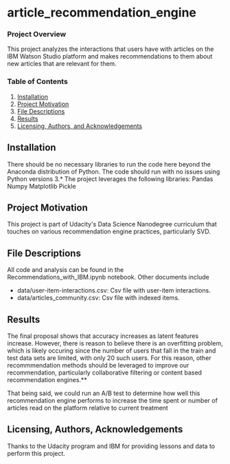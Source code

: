 # article_recommendation_engine

### Project Overview

This project analyzes the interactions that users have with articles on the IBM Watson Studio platform and makes recommendations to them about new articles that are relevant for them.

### Table of Contents

1. [Installation](#installation)
2. [Project Motivation](#motivation)
3. [File Descriptions](#files)
4. [Results](#results)
5. [Licensing, Authors, and Acknowledgements](#licensing)

## Installation <a name="installation"></a>

There should be no necessary libraries to run the code here beyond the Anaconda distribution of Python.  The code should run with no issues using Python versions 3.* The project leverages the following libraries:
    Pandas
    Numpy
    Matplotlib
    Pickle

## Project Motivation<a name="motivation"></a>

This project is part of Udacity's Data Science Nanodegree curriculum that touches on various recommendation engine practices, particularly SVD.

## File Descriptions <a name="files"></a>

All code and analysis can be found in the Recommendations_with_IBM.ipynb notebook. Other documents include

* data/user-item-interactions.csv: Csv file with user-item interactions.
* data/articles_community.csv: Csv file with indexed items.


## Results<a name="results"></a>

The final proposal shows that accuracy increases as latent features increase. However, there is reason to believe there is an overfitting problem, which is likely occuring since the number of users that fall in the train and test data sets are limited, with only 20 such users. For this reason, other recommmendation methods should be leveraged to improve our recommendation, particularly collaborative filtering or content based recommendation engines.**

That being said, we could run an A/B test to determine how well this recommendation engine performs to increase the time spent or number of articles read on the platform relative to current treatment

## Licensing, Authors, Acknowledgements<a name="licensing"></a>

Thanks to the Udacity program and IBM for providing lessons and data to perform this project.
